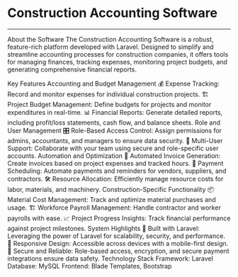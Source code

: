 <h1> Construction Accounting Software </h1>
<hr />
About the Software
The Construction Accounting Software is a robust, feature-rich platform developed with Laravel. Designed to simplify and streamline accounting processes for construction companies, it offers tools for managing finances, tracking expenses, monitoring project budgets, and generating comprehensive financial reports.

Key Features
Accounting and Budget Management
💰 Expense Tracking: Record and monitor expenses for individual construction projects.
🏗️ Project Budget Management: Define budgets for projects and monitor expenditures in real-time.
📊 Financial Reports: Generate detailed reports, including profit/loss statements, cash flow, and balance sheets.
Role and User Management
🎛️ Role-Based Access Control: Assign permissions for admins, accountants, and managers to ensure data security.
👥 Multi-User Support: Collaborate with your team using secure and role-specific user accounts.
Automation and Optimization
🔄 Automated Invoice Generation: Create invoices based on project expenses and tracked hours.
📆 Payment Scheduling: Automate payments and reminders for vendors, suppliers, and contractors.
🛠️ Resource Allocation: Efficiently manage resource costs for labor, materials, and machinery.
Construction-Specific Functionality
📦 Material Cost Management: Track and optimize material purchases and usage.
🏗️ Workforce Payroll Management: Handle contractor and worker payrolls with ease.
📈 Project Progress Insights: Track financial performance against project milestones.
System Highlights
🚀 Built with Laravel: Leveraging the power of Laravel for scalability, security, and performance.
🌟 Responsive Design: Accessible across devices with a mobile-first design.
🔐 Secure and Reliable: Role-based access, encryption, and secure payment integrations ensure data safety.
Technology Stack
Framework: Laravel
Database: MySQL
Frontend: Blade Templates, Bootstrap
